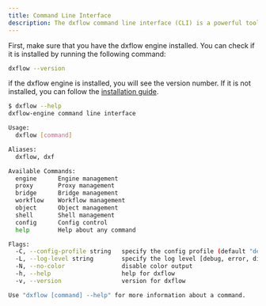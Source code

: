 ```yaml
---
title: Command Line Interface
description: The dxflow command line interface (CLI) is a powerful tool that allows you to interact with the dxflow engine directly from your terminal. It provides a wide range of commands for managing workflows, files, and system operations.
---
```


First, make sure that you have the dxflow engine installed. You can check if it is installed by running the following command:

```bash
dxflow --version
```

if the dxflow engine is installed, you will see the version number. If it is not installed, you can follow the [installation guide](/getting-started/installation).


```bash
$ dxflow --help
dxflow-engine command line interface

Usage:
  dxflow [command]

Aliases:
  dxflow, dxf

Available Commands:
  engine      Engine management
  proxy       Proxy management
  bridge      Bridge management
  workflow    Workflow management
  object      Object management
  shell       Shell management
  config      Config control
  help        Help about any command

Flags:
  -C, --config-profile string   specify the config profile (default "default")
  -L, --log-level string        specify the log level [debug, error, disabled] (default "disabled")
  -N, --no-color                disable color output
  -h, --help                    help for dxflow
  -v, --version                 version for dxflow

Use "dxflow [command] --help" for more information about a command.
```
